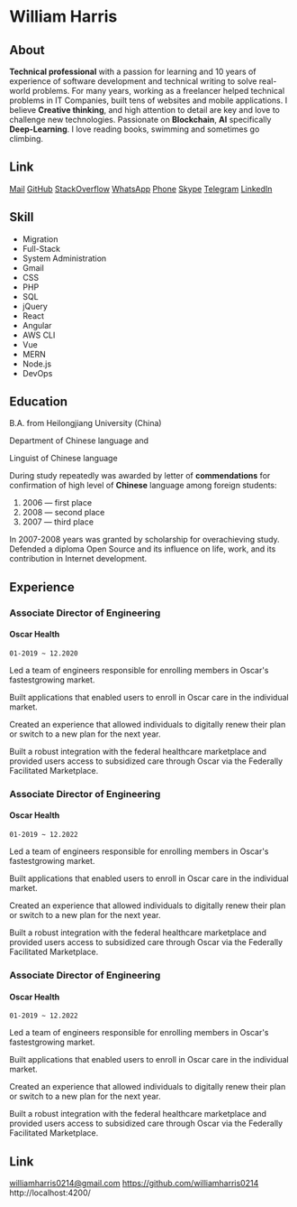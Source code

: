 # William Harris

## About

**Technical professional** with a passion for learning and 10 years of experience of software development and technical writing to solve real-world problems.
For many years, working as a freelancer helped technical problems in IT Companies, built tens of websites and mobile applications. I believe **Creative thinking**, and high attention to detail are key and love to challenge new technologies. Passionate on **Blockchain**, **AI** specifically **Deep-Learning**. I love reading books, swimming and sometimes go climbing.

## Link

[Mail](mailto:williamharris0214@gmail.com)
[GitHub](https://github.com/williamharris0214)
[StackOverflow](https://stackoverflow.com/users/20988762/william-harris)
[WhatsApp](https://wa.me/16464800703)
[Phone](tel:+16464800703)
[Skype](skype:live:.cid.456097f8358a684a)
[Telegram](https://t.me/silvani777)
[LinkedIn](https://www.linkedin.com/in/santiagourregobotero/)

## Skill

- Migration
- Full-Stack
- System Administration
- Gmail
- CSS
- PHP
- SQL
- jQuery
- React
- Angular
- AWS CLI
- Vue
- MERN
- Node.js
- DevOps

## Education

B.A. from Heilongjiang University (China)

Department of Chinese language and

Linguist of Chinese language

During study repeatedly was awarded by letter of **commendations** for confirmation of high level of **Chinese** language among foreign students:

1. 2006 — first place
2. 2008 — second place
3. 2007 — third place

In 2007-2008 years was granted by scholarship for overachieving study. Defended a diploma Open Source and its influence on life, work, and its contribution in Internet development.

## Experience

### Associate Director of Engineering

#### Oscar Health

`01-2019 ~ 12.2020`

Led a team of engineers responsible for enrolling members in Oscar's fastestgrowing market.

Built applications that enabled users to enroll in Oscar care in the individual market.

Created an experience that allowed individuals to digitally renew their plan or switch to a new plan for the next year.

Built a robust integration with the federal healthcare marketplace and provided users access to subsidized care through Oscar via the Federally Facilitated Marketplace.

### Associate Director of Engineering

#### Oscar Health

`01-2019 ~ 12.2022`

Led a team of engineers responsible for enrolling members in Oscar's fastestgrowing market.

Built applications that enabled users to enroll in Oscar care in the individual market.

Created an experience that allowed individuals to digitally renew their plan or switch to a new plan for the next year.

Built a robust integration with the federal healthcare marketplace and provided users access to subsidized care through Oscar via the Federally Facilitated Marketplace.

### Associate Director of Engineering

#### Oscar Health

`01-2019 ~ 12.2022`

Led a team of engineers responsible for enrolling members in Oscar's fastestgrowing market.

Built applications that enabled users to enroll in Oscar care in the individual market.

Created an experience that allowed individuals to digitally renew their plan or switch to a new plan for the next year.

Built a robust integration with the federal healthcare marketplace and provided users access to subsidized care through Oscar via the Federally Facilitated Marketplace.

## Link

williamharris0214@gmail.com
https://github.com/williamharris0214
http://localhost:4200/
